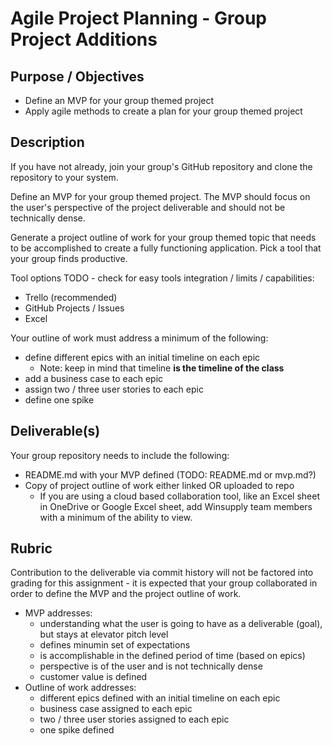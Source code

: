 # Agile Project Planning - Group Project Additions

## Purpose / Objectives

- Define an MVP for your group themed project
- Apply agile methods to create a plan for your group themed project

## Description

If you have not already, join your group's GitHub repository and clone the repository to your system.

Define an MVP for your group themed project.  The MVP should focus on the user's perspective of the project deliverable and should not be technically dense.

Generate a project outline of work for your group themed topic that needs to be accomplished to create a fully functioning application.  Pick a tool that your group finds productive.  

Tool options TODO - check for easy tools integration / limits / capabilities:
- Trello (recommended)
- GitHub Projects / Issues
- Excel

Your outline of work must address a minimum of the following:
- define different epics with an initial timeline on each epic
  - Note: keep in mind that timeline **is the timeline of the class**
- add a business case to each epic
- assign two / three user stories to each epic
- define one spike

## Deliverable(s)

Your group repository needs to include the following:
- README.md with your MVP defined (TODO: README.md or mvp.md?)
- Copy of project outline of work either linked OR uploaded to repo
  - If you are using a cloud based collaboration tool, like an Excel sheet in OneDrive or Google Excel sheet, add Winsupply team members with a minimum of the ability to view.

## Rubric

Contribution to the deliverable via commit history will not be factored into grading for this assignment - it is expected that your group collaborated in order to define the MVP and the project outline of work.

- MVP addresses:
  - understanding what the user is going to have as a deliverable (goal), but stays at elevator pitch level
  - defines minumin set of expectations
  - is accomplishable in the defined period of time (based on epics)
  - perspective is of the user and is not technically dense
  - customer value is defined
- Outline of work addresses:
  - different epics defined with an initial timeline on each epic
  - business case assigned to each epic
  - two / three user stories assigned to each epic
  - one spike defined

